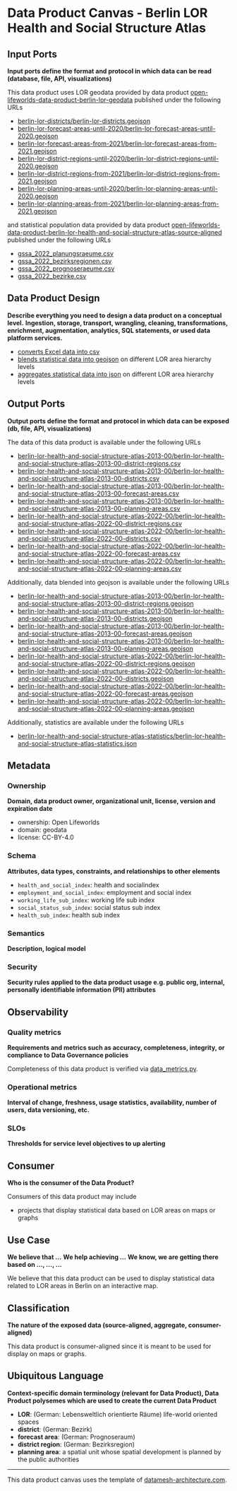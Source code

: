 # Data Product Canvas - Berlin LOR Health and Social Structure Atlas

## Input Ports

**Input ports define the format and protocol in which data can be read (database, file, API, visualizations)**

This data product uses LOR geodata provided by data
product [open-lifeworlds-data-product-berlin-lor-geodata](https://github.com/open-lifeworlds/open-lifeworlds-data-product-berlin-lor-geodata)
published under the following URLs

* [berlin-lor-districts/berlin-lor-districts.geojson](https://raw.githubusercontent.com/open-lifeworlds/open-lifeworlds-data-product-berlin-lor-geodata/main/data/berlin-lor-districts/berlin-lor-districts.geojson)
* [berlin-lor-forecast-areas-until-2020/berlin-lor-forecast-areas-until-2020.geojson](https://raw.githubusercontent.com/open-lifeworlds/open-lifeworlds-data-product-berlin-lor-geodata/main/data/berlin-lor-forecast-areas-until-2020/berlin-lor-forecast-areas-until-2020.geojson)
* [berlin-lor-forecast-areas-from-2021/berlin-lor-forecast-areas-from-2021.geojson](https://raw.githubusercontent.com/open-lifeworlds/open-lifeworlds-data-product-berlin-lor-geodata/main/data/berlin-lor-forecast-areas-from-2021/berlin-lor-forecast-areas-from-2021.geojson)
* [berlin-lor-district-regions-until-2020/berlin-lor-district-regions-until-2020.geojson](https://raw.githubusercontent.com/open-lifeworlds/open-lifeworlds-data-product-berlin-lor-geodata/main/data/berlin-lor-district-regions-until-2020/berlin-lor-district-regions-until-2020.geojson)
* [berlin-lor-district-regions-from-2021/berlin-lor-district-regions-from-2021.geojson](https://raw.githubusercontent.com/open-lifeworlds/open-lifeworlds-data-product-berlin-lor-geodata/main/data/berlin-lor-district-regions-from-2021/berlin-lor-district-regions-from-2021.geojson)
* [berlin-lor-planning-areas-until-2020/berlin-lor-planning-areas-until-2020.geojson](https://raw.githubusercontent.com/open-lifeworlds/open-lifeworlds-data-product-berlin-lor-geodata/main/data/berlin-lor-planning-areas-until-2020/berlin-lor-planning-areas-until-2020.geojson)
* [berlin-lor-planning-areas-from-2021/berlin-lor-planning-areas-from-2021.geojson](https://raw.githubusercontent.com/open-lifeworlds/open-lifeworlds-data-product-berlin-lor-geodata/main/data/berlin-lor-planning-areas-from-2021/berlin-lor-planning-areas-from-2021.geojson)

and statistical population data provided by data
product [open-lifeworlds-data-product-berlin-lor-health-and-social-structure-atlas-source-aligned](https://github.com/open-lifeworlds/open-lifeworlds-data-product-berlin-lor-health-and-social-structure-atlas-source-aligned)
published under the following URLs

* [gssa_2022_planungsraeume.csv](https://www.berlin.de/sen/gesundheit/_assets/service/daten/gesundheits-und-sozialstrukturatlas/gssa_2022_planungsraeume.csv)
* [gssa_2022_bezirksregionen.csv](https://www.berlin.de/sen/gesundheit/_assets/service/daten/gesundheits-und-sozialstrukturatlas/gssa_2022_bezirksregionen.csv)
* [gssa_2022_prognoseraeume.csv](https://www.berlin.de/sen/gesundheit/_assets/service/daten/gesundheits-und-sozialstrukturatlas/gssa_2022_prognoseraeume.csv)
* [gssa_2022_bezirke.csv](https://www.berlin.de/sen/gesundheit/_assets/service/daten/gesundheits-und-sozialstrukturatlas/gssa_2022_bezirke.csv)

## Data Product Design

**Describe everything you need to design a data product on a conceptual level.**
**Ingestion, storage, transport, wrangling, cleaning, transformations, enrichment, augmentation, analytics, SQL
statements, or used data platform services.**

* [converts Excel data into csv](../lib/transform/data_csv_converter.py)
* [blends statistical data into geojson](../lib/transform/data_blender.py) on different LOR area hierarchy levels
* [aggregates statistical data into json](../lib/transform/data_blender.py) on different LOR area hierarchy levels

## Output Ports

**Output ports define the format and protocol in which data can be exposed (db, file, API, visualizations)**

The data of this data product is available under the following URLs

* [berlin-lor-health-and-social-structure-atlas-2013-00/berlin-lor-health-and-social-structure-atlas-2013-00-district-regions.csv](https://raw.githubusercontent.com/open-lifeworlds/open-lifeworlds-data-product-berlin-lor-health-and-social-structure-atlas/main/data/berlin-lor-health-and-social-structure-atlas-2013-00/berlin-lor-health-and-social-structure-atlas-2013-00-district-regions.csv)
* [berlin-lor-health-and-social-structure-atlas-2013-00/berlin-lor-health-and-social-structure-atlas-2013-00-districts.csv](https://raw.githubusercontent.com/open-lifeworlds/open-lifeworlds-data-product-berlin-lor-health-and-social-structure-atlas/main/data/berlin-lor-health-and-social-structure-atlas-2013-00/berlin-lor-health-and-social-structure-atlas-2013-00-districts.csv)
* [berlin-lor-health-and-social-structure-atlas-2013-00/berlin-lor-health-and-social-structure-atlas-2013-00-forecast-areas.csv](https://raw.githubusercontent.com/open-lifeworlds/open-lifeworlds-data-product-berlin-lor-health-and-social-structure-atlas/main/data/berlin-lor-health-and-social-structure-atlas-2013-00/berlin-lor-health-and-social-structure-atlas-2013-00-forecast-areas.csv)
* [berlin-lor-health-and-social-structure-atlas-2013-00/berlin-lor-health-and-social-structure-atlas-2013-00-planning-areas.csv](https://raw.githubusercontent.com/open-lifeworlds/open-lifeworlds-data-product-berlin-lor-health-and-social-structure-atlas/main/data/berlin-lor-health-and-social-structure-atlas-2013-00/berlin-lor-health-and-social-structure-atlas-2013-00-planning-areas.csv)
* [berlin-lor-health-and-social-structure-atlas-2022-00/berlin-lor-health-and-social-structure-atlas-2022-00-district-regions.csv](https://raw.githubusercontent.com/open-lifeworlds/open-lifeworlds-data-product-berlin-lor-health-and-social-structure-atlas/main/data/berlin-lor-health-and-social-structure-atlas-2022-00/berlin-lor-health-and-social-structure-atlas-2022-00-district-regions.csv)
* [berlin-lor-health-and-social-structure-atlas-2022-00/berlin-lor-health-and-social-structure-atlas-2022-00-districts.csv](https://raw.githubusercontent.com/open-lifeworlds/open-lifeworlds-data-product-berlin-lor-health-and-social-structure-atlas/main/data/berlin-lor-health-and-social-structure-atlas-2022-00/berlin-lor-health-and-social-structure-atlas-2022-00-districts.csv)
* [berlin-lor-health-and-social-structure-atlas-2022-00/berlin-lor-health-and-social-structure-atlas-2022-00-forecast-areas.csv](https://raw.githubusercontent.com/open-lifeworlds/open-lifeworlds-data-product-berlin-lor-health-and-social-structure-atlas/main/data/berlin-lor-health-and-social-structure-atlas-2022-00/berlin-lor-health-and-social-structure-atlas-2022-00-forecast-areas.csv)
* [berlin-lor-health-and-social-structure-atlas-2022-00/berlin-lor-health-and-social-structure-atlas-2022-00-planning-areas.csv](https://raw.githubusercontent.com/open-lifeworlds/open-lifeworlds-data-product-berlin-lor-health-and-social-structure-atlas/main/data/berlin-lor-health-and-social-structure-atlas-2022-00/berlin-lor-health-and-social-structure-atlas-2022-00-planning-areas.csv)

Additionally, data blended into geojson is available under the following URLs

* [berlin-lor-health-and-social-structure-atlas-2013-00/berlin-lor-health-and-social-structure-atlas-2013-00-district-regions.geojson](https://raw.githubusercontent.com/open-lifeworlds/open-lifeworlds-data-product-berlin-lor-health-and-social-structure-atlas/main/data/berlin-lor-health-and-social-structure-atlas-2013-00/berlin-lor-health-and-social-structure-atlas-2013-00-district-regions.geojson)
* [berlin-lor-health-and-social-structure-atlas-2013-00/berlin-lor-health-and-social-structure-atlas-2013-00-districts.geojson](https://raw.githubusercontent.com/open-lifeworlds/open-lifeworlds-data-product-berlin-lor-health-and-social-structure-atlas/main/data/berlin-lor-health-and-social-structure-atlas-2013-00/berlin-lor-health-and-social-structure-atlas-2013-00-districts.geojson)
* [berlin-lor-health-and-social-structure-atlas-2013-00/berlin-lor-health-and-social-structure-atlas-2013-00-forecast-areas.geojson](https://raw.githubusercontent.com/open-lifeworlds/open-lifeworlds-data-product-berlin-lor-health-and-social-structure-atlas/main/data/berlin-lor-health-and-social-structure-atlas-2013-00/berlin-lor-health-and-social-structure-atlas-2013-00-forecast-areas.geojson)
* [berlin-lor-health-and-social-structure-atlas-2013-00/berlin-lor-health-and-social-structure-atlas-2013-00-planning-areas.geojson](https://raw.githubusercontent.com/open-lifeworlds/open-lifeworlds-data-product-berlin-lor-health-and-social-structure-atlas/main/data/berlin-lor-health-and-social-structure-atlas-2013-00/berlin-lor-health-and-social-structure-atlas-2013-00-planning-areas.geojson)
* [berlin-lor-health-and-social-structure-atlas-2022-00/berlin-lor-health-and-social-structure-atlas-2022-00-district-regions.geojson](https://raw.githubusercontent.com/open-lifeworlds/open-lifeworlds-data-product-berlin-lor-health-and-social-structure-atlas/main/data/berlin-lor-health-and-social-structure-atlas-2022-00/berlin-lor-health-and-social-structure-atlas-2022-00-district-regions.geojson)
* [berlin-lor-health-and-social-structure-atlas-2022-00/berlin-lor-health-and-social-structure-atlas-2022-00-districts.geojson](https://raw.githubusercontent.com/open-lifeworlds/open-lifeworlds-data-product-berlin-lor-health-and-social-structure-atlas/main/data/berlin-lor-health-and-social-structure-atlas-2022-00/berlin-lor-health-and-social-structure-atlas-2022-00-districts.geojson)
* [berlin-lor-health-and-social-structure-atlas-2022-00/berlin-lor-health-and-social-structure-atlas-2022-00-forecast-areas.geojson](https://raw.githubusercontent.com/open-lifeworlds/open-lifeworlds-data-product-berlin-lor-health-and-social-structure-atlas/main/data/berlin-lor-health-and-social-structure-atlas-2022-00/berlin-lor-health-and-social-structure-atlas-2022-00-forecast-areas.geojson)
* [berlin-lor-health-and-social-structure-atlas-2022-00/berlin-lor-health-and-social-structure-atlas-2022-00-planning-areas.geojson](https://raw.githubusercontent.com/open-lifeworlds/open-lifeworlds-data-product-berlin-lor-health-and-social-structure-atlas/main/data/berlin-lor-health-and-social-structure-atlas-2022-00/berlin-lor-health-and-social-structure-atlas-2022-00-planning-areas.geojson)

Additionally, statistics are available under the following URLs

* [berlin-lor-health-and-social-structure-atlas-statistics/berlin-lor-health-and-social-structure-atlas-statistics.json](https://raw.githubusercontent.com/open-lifeworlds/open-lifeworlds-data-product-berlin-lor-health-and-social-structure-atlas/main/data/berlin-lor-health-and-social-structure-atlas-statistics/berlin-lor-health-and-social-structure-atlas-statistics.json)

## Metadata

### Ownership

**Domain, data product owner, organizational unit, license, version and expiration date**

* ownership: Open Lifeworlds
* domain: geodata
* license: CC-BY-4.0

### Schema

**Attributes, data types, constraints, and relationships to other elements**

* `health_and_social_index`: health and socialindex
* `employment_and_social_index`: employment and social index
* `working_life_sub_index`: working life sub index
* `social_status_sub_index`: social status sub index
* `health_sub_index`: health sub index

### Semantics

**Description, logical model**

### Security

**Security rules applied to the data product usage e.g. public org, internal, personally identifiable information (PII)
attributes**

## Observability

### Quality metrics

**Requirements and metrics such as accuracy, completeness, integrity, or compliance to Data Governance policies**

Completeness of this data product is verified via [data_metrics.py](../lib/metrics/data_completeness.py).

### Operational metrics

**Interval of change, freshness, usage statistics, availability, number of users, data versioning, etc.**

### SLOs

**Thresholds for service level objectives to up alerting**

## Consumer

**Who is the consumer of the Data Product?**

Consumers of this data product may include

* projects that display statistical data based on LOR areas on maps or graphs

## Use Case

**We believe that ...**
**We help achieving ...**
**We know, we are getting there based on ..., ..., ...**

We believe that this data product can be used to display statistical data related to LOR areas in Berlin on an
interactive map.

## Classification

**The nature of the exposed data (source-aligned, aggregate, consumer-aligned)**

This data product is consumer-aligned since it is meant to be used for display on maps or graphs.

## Ubiquitous Language

**Context-specific domain terminology (relevant for Data Product), Data Product polysemes which are used to create the
current Data Product**

* **LOR**: (German: Lebensweltlich orientierte Räume) life-world oriented spaces
* **district**: (German: Bezirk)
* **forecast area**: (German: Prognoseraum)
* **district region**: (German: Bezirksregion)
* **planning area**: a spatial unit whose spatial development is planned by the public authorities

---
This data product canvas uses the template
of [datamesh-architecture.com](https://www.datamesh-architecture.com/data-product-canvas).
